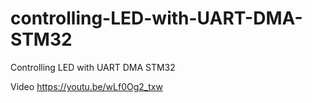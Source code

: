 # controlling-LED-with-UART-DMA-STM32

Controlling LED with UART DMA STM32

Video https://youtu.be/wLf0Og2_txw
